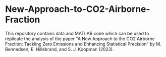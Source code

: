 # New-Approach-to-CO2-Airborne-Fraction

This repository contains data and MATLAB code which can be used to replicate the analysis of the paper "A New Approach to the CO2 Airborne Fraction: Tackling Zero Emissions and Enhancing Statistical Precision" by M. Bennedsen, E. Hillebrand, and S. J. Koopman (2023).
